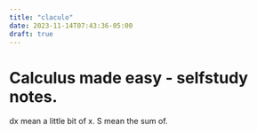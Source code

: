 ```yaml
---
title: "claculo"
date: 2023-11-14T07:43:36-05:00
draft: true
---
```


# Calculus made easy  - selfstudy notes.

dx mean a little bit of x.
S mean the sum of.

 